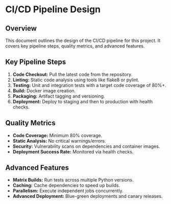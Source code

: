 # CI/CD Pipeline Design

## Overview
This document outlines the design of the CI/CD pipeline for this project. It covers key pipeline steps, quality metrics, and advanced features.

## Key Pipeline Steps
1. **Code Checkout:** Pull the latest code from the repository.
2. **Linting:** Static code analysis using tools like flake8 or pylint.
3. **Testing:** Unit and integration tests with a target code coverage of 80%+.
4. **Build:** Docker image creation.
5. **Packaging:** Artifact tagging and versioning.
6. **Deployment:** Deploy to staging and then to production with health checks.

## Quality Metrics
- **Code Coverage:** Minimum 80% coverage.
- **Static Analysis:** No critical warnings/errors.
- **Security:** Vulnerability scans on dependencies and container images.
- **Deployment Success Rate:** Monitored via health checks.

## Advanced Features
- **Matrix Builds:** Run tests across multiple Python versions.
- **Caching:** Cache dependencies to speed up builds.
- **Parallelism:** Execute independent jobs concurrently.
- **Advanced Deployment:** Blue-green deployments and canary releases.